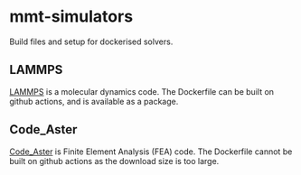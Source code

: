 # mmt-simulators
Build files and setup for dockerised solvers.

## LAMMPS
[LAMMPS](https://www.lammps.org/) is a molecular dynamics code. The Dockerfile can be built on github actions, and is available as a package.

## Code_Aster
[Code_Aster](https://www.code-aster.org/) is Finite Element Analysis (FEA) code. The Dockerfile cannot be built on github actions as the download size is too large.
